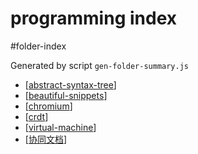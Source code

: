 programming index
===
#folder-index

Generated by script `gen-folder-summary.js`

- [[abstract-syntax-tree]]
- [[beautiful-snippets]]
- [[chromium]]
- [[crdt]]
- [[virtual-machine]]
- [[协同文档]]
<!--end-generated-->

[//begin]: # "Autogenerated link references for markdown compatibility"
[abstract-syntax-tree]: programming/abstract-syntax-tree "Abstract Syntax Tree"
[beautiful-snippets]: programming/beautiful-snippets "beautiful-snippets"
[chromium]: programming/chromium "Chromium"
[crdt]: programming/crdt "CRDT Conflict-free replicated data type"
[virtual-machine]: programming/virtual-machine "Virtual Machine"
[协同文档]: programming/协同文档 "协同文档 - Collaborative Editing Documents"
[//end]: # "Autogenerated link references"
